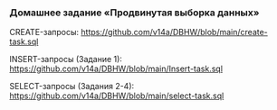 ### Домашнее задание «Продвинутая выборка данных»

CREATE-запросы: https://github.com/v14a/DBHW/blob/main/create-task.sql

INSERT-запросы (Задание 1): https://github.com/v14a/DBHW/blob/main/Insert-task.sql

SELECT-запросы (Задания 2-4): https://github.com/v14a/DBHW/blob/main/select-task.sql
